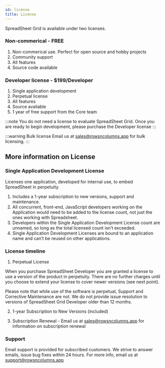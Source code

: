 ```yaml
---
id: license
title: License
---
```


SpreadSheet Grid is available under two licenses. 

### Non-commerical - FREE

1. Non-commerical use. Perfect for open source and hobby projects
1. Community support
1. All features
1. Source code available

### Developer license - $199/Developer

1. Single application development
1. Perpetual license
1. All features
1. Source available
1. 1 year of free support from the Core team


:::note
You do not need a license to evaluate SpreadSheet Grid. Once you are ready to begin development, please purchase the Developer license
:::

:::warning Bulk license
Email us at sales@rowsncolumns.app for bulk licensing.
:::

## More information on License

### Single Application Development License

Licenses one application, developed for internal use, to embed SpreadSheet  in perpetuity.

1. Includes a 1-year subscription to new versions, support and maintenance.
1. All concurrent, front-end, JavaScript developers working on the Application would need to be added to the license count, not just the ones working with Spreadsheet.
1. Developers within the Single Application Development License count are unnamed, so long as the total licensed count isn’t exceeded.
1. Single Application Development Licenses are bound to an application name and can’t be reused on other applications.


### License timeline

1. Perpetual License

  When you purchase SpreadSheet Developer you are granted a license to use a version of the product in perpetuity. There are no further charges until you choose to extend your license to cover newer versions (see next point).

  Please note that while use of the software is perpetual, Support and Corrective Maintenance are not. We do not provide issue resolution to versions of SpreadSheet Grid Developer older than 12 months.


2. 1-year Subscription to New Versions (included)

3. Subscription Renewal - Email us at sales@rowsncolumns.app for information on subscription renewal

### Support

Email support is provided for subscribed customers. We strive to answer emails, issue bug fixes within 24 hours. For more info, email us at support@rowsncolumns.app